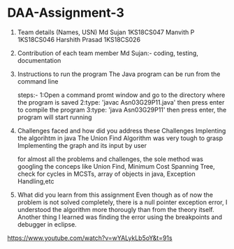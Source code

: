 # DAA-Assignment-3

1. Team details (Names, USN)
  Md Sujan        1KS18CS047
  Manvith P       1KS18CS046
  Harshith Prasad 1KS18CS026
  
2. Contribution of each team member
  Md Sujan:-
    coding, testing, documentation
    
3. Instructions to run the program
  The Java program can be run from the command line

	steps:-
	1:Open a command promt window and go to the directory where the program is saved
	2:type: 'javac Asn03G29P11.java' then press enter to compile the program
	3:type: 'java Asn03G29P11' then press enter, the program will start running
4. Challenges faced and how did you address these
  Challenges
    Implenting the algorihtm in java
    The Union Find Algorithm was very tough to grasp
    Implementing the graph and its input by user 
    
    for almost all the problems and challenges, the sole method was googling the conceps like
    Union Find, Minimum Cost Spanning Tree, check for cycles in MCSTs, array of objects in java, Exception Handling,etc

5. What did you learn from this assignment
    Even though as of now the problem is not solved completely, there is a null pointer exception error, I understood the algorithm more thorougly than from the theory itself. 
    Another thing I learned was finding the error using the breakpoints and debugger in eclipse.

https://www.youtube.com/watch?v=wYALykLb5oY&t=91s
